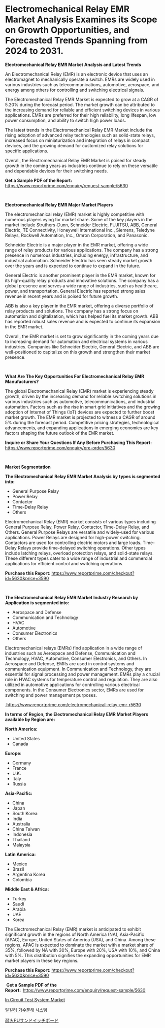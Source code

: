 <p><h1>Electromechanical Relay EMR Market Analysis Examines its Scope on Growth Opportunities, and Forecasted Trends Spanning from 2024 to 2031.</h1></p><p><strong>Electromechanical Relay EMR Market Analysis and Latest Trends</strong></p>
<p><p>An Electromechanical Relay (EMR) is an electronic device that uses an electromagnet to mechanically operate a switch. EMRs are widely used in various industries such as telecommunications, automotive, aerospace, and energy among others for controlling and switching electrical signals.</p><p>The Electromechanical Relay EMR Market is expected to grow at a CAGR of 5.20% during the forecast period. The market growth can be attributed to the increasing demand for reliable and efficient switching devices in various applications. EMRs are preferred for their high reliability, long lifespan, low power consumption, and ability to switch high power loads.</p><p>The latest trends in the Electromechanical Relay EMR Market include the rising adoption of advanced relay technologies such as solid-state relays, increased focus on miniaturization and integration of relays in compact devices, and the growing demand for customized relay solutions for specific applications.</p><p>Overall, the Electromechanical Relay EMR Market is poised for steady growth in the coming years as industries continue to rely on these versatile and dependable devices for their switching needs.</p></p>
<p><strong>Get a Sample PDF of the Report:&nbsp;</strong> <a href="https://www.reportprime.com/enquiry/request-sample/5630">https://www.reportprime.com/enquiry/request-sample/5630</a></p>
<p>&nbsp;</p>
<p><strong>Electromechanical Relay EMR Major Market Players</strong></p>
<p><p>The electromechanical relay (EMR) market is highly competitive with numerous players vying for market share. Some of the key players in the market include Struthers-Dunn, Schneider Electric, FUJITSU, ABB, General Electric, TE Connectivity, Honeywell International Inc., Siemens, Teledyne Relays, Rockwell Automation, Inc., Omron Corporation, and Panasonic.</p><p>Schneider Electric is a major player in the EMR market, offering a wide range of relay products for various applications. The company has a strong presence in numerous industries, including energy, infrastructure, and industrial automation. Schneider Electric has seen steady market growth over the years and is expected to continue to expand in the future.</p><p>General Electric is another prominent player in the EMR market, known for its high-quality relay products and innovative solutions. The company has a global presence and serves a wide range of industries, such as healthcare, power, and transportation. General Electric has reported strong sales revenue in recent years and is poised for future growth.</p><p>ABB is also a key player in the EMR market, offering a diverse portfolio of relay products and solutions. The company has a strong focus on automation and digitalization, which has helped fuel its market growth. ABB has reported robust sales revenue and is expected to continue its expansion in the EMR market.</p><p>Overall, the EMR market is set to grow significantly in the coming years due to increasing demand for automation and electrical systems in various industries. Companies like Schneider Electric, General Electric, and ABB are well-positioned to capitalize on this growth and strengthen their market presence.</p></p>
<p>&nbsp;</p>
<p><strong>What Are The Key Opportunities For Electromechanical Relay EMR Manufacturers?</strong></p>
<p><p>The global Electromechanical Relay (EMR) market is experiencing steady growth, driven by the increasing demand for reliable switching solutions in various industries such as automotive, telecommunications, and industrial automation. Factors such as the rise in smart grid initiatives and the growing adoption of Internet of Things (IoT) devices are expected to further boost market growth. The EMR market is projected to witness a CAGR of around 5% during the forecast period. Competitive pricing strategies, technological advancements, and expanding applications in emerging economies are key factors shaping the future outlook of the EMR market.</p></p>
<p><strong>Inquire or Share Your Questions If Any Before Purchasing This Report:</strong> <a href="https://www.reportprime.com/enquiry/pre-order/5630">https://www.reportprime.com/enquiry/pre-order/5630</a></p>
<p>&nbsp;</p>
<p><strong>Market Segmentation</strong></p>
<p><strong>The Electromechanical Relay EMR Market Analysis by types is segmented into:</strong></p>
<p><ul><li>General Purpose Relay</li><li>Power Relay</li><li>Contactor</li><li>Time-Delay Relay</li><li>Others</li></ul></p>
<p><p>Electromechanical Relay (EMR) market consists of various types including General Purpose Relay, Power Relay, Contactor, Time-Delay Relay, and Others. General Purpose Relays are versatile and widely-used for various applications. Power Relays are designed for high-power switching. Contactors are used for controlling electric motors and large loads. Time-Delay Relays provide time-delayed switching operations. Other types include latching relays, overload protection relays, and solid-state relays. These different types cater to a wide range of industrial and commercial applications for efficient control and switching operations.</p></p>
<p><strong>Purchase this Report:&nbsp;</strong><a href="https://www.reportprime.com/checkout?id=5630&price=3590">https://www.reportprime.com/checkout?id=5630&price=3590</a></p>
<p>&nbsp;</p>
<p><strong>The Electromechanical Relay EMR Market Industry Research by Application is segmented into:</strong></p>
<p><ul><li>Aerospace and Defense</li><li>Communication and Technology</li><li>HVAC</li><li>Automotive</li><li>Consumer Electronics</li><li>Others</li></ul></p>
<p><p>Electromechanical relays (EMRs) find application in a wide range of industries such as Aerospace and Defense, Communication and Technology, HVAC, Automotive, Consumer Electronics, and Others. In Aerospace and Defense, EMRs are used in control systems and communication equipment. In Communication and Technology, they are essential for signal processing and power management. EMRs play a crucial role in HVAC systems for temperature control and regulation. They are also utilized in automotive applications for controlling various electrical components. In the Consumer Electronics sector, EMRs are used for switching and power management purposes.</p></p>
<p><a href="https://www.reportprime.com/electromechanical-relay-emr-r5630">&nbsp;https://www.reportprime.com/electromechanical-relay-emr-r5630</a></p>
<p><strong>In terms of Region, the Electromechanical Relay EMR Market Players available by Region are:</strong></p>
<p>
    <p> <strong> North America: </strong>
        <ul>
            <li>United States</li>
            <li>Canada</li>
        </ul>
        </p> 
    <p> <strong> Europe: </strong>
        <ul>
            <li>Germany</li>
            <li>France</li>
            <li>U.K.</li>
            <li>Italy</li>
            <li>Russia</li>
        </ul>
        </p> 
    <p> <strong> Asia-Pacific: </strong>
        <ul>
            <li>China</li>
            <li>Japan</li>
            <li>South Korea</li>
            <li>India</li>
            <li>Australia</li>
            <li>China Taiwan</li>
            <li>Indonesia</li>
            <li>Thailand</li>
            <li>Malaysia</li>
        </ul>
        </p> 
    <p> <strong> Latin America: </strong>
        <ul>
            <li>Mexico</li>
            <li>Brazil</li>
            <li>Argentina Korea</li>
            <li>Colombia</li>
        </ul>
        </p> 
    <p> <strong> Middle East & Africa: </strong>
        <ul>
            <li>Turkey</li>
            <li>Saudi</li>
            <li>Arabia</li>
            <li>UAE</li>
            <li>Korea</li>
        </ul>
    </p>
    </p>
<p><p>The Electromechanical Relay (EMR) market is anticipated to exhibit significant growth in the regions of North America (NA), Asia-Pacific (APAC), Europe, United States of America (USA), and China. Among these regions, APAC is expected to dominate the market with a market share of 35%, followed by NA with 30%, Europe with 20%, USA with 10%, and China with 5%. This distribution signifies the expanding opportunities for EMR market players in these key regions.</p></p>
<p><strong>Purchase this Report: </strong><a href="https://www.reportprime.com/checkout?id=5630&price=3590">https://www.reportprime.com/checkout?id=5630&price=3590</a></p>
<p>&nbsp;<strong>Get a Sample PDF of the Report:&nbsp;&nbsp;</strong><a href="https://www.reportprime.com/enquiry/request-sample/5630">https://www.reportprime.com/enquiry/request-sample/5630</a></p>
<p><strong></strong></p>
<p><p><a href="https://github.com/gamblestampleyjenny50m5sl6/Market-Research-Report-List-4/blob/main/in-circuit-test-system-market.md">In Circuit Test System Market</a></p><p><a href="https://github.com/vss5505pa7z1p/Market-Research-Report-List-4/blob/main/5745377104581.md">알칼리 가수분해 시스템</a></p><p><a href="https://github.com/pepo3k/Market-Research-Report-List-3/blob/main/170620984313.md">耐火PUサンドイッチボード</a></p></p>